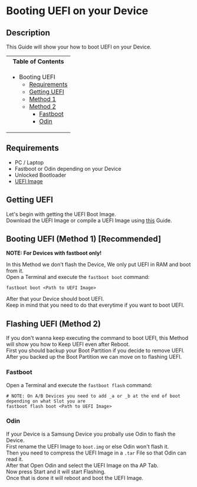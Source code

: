 # Booting UEFI on your Device

## Description

This Guide will show your how to boot UEFI on your Device.

<table>
<tr><th>Table of Contents</th></th>
<tr><td>

- Booting UEFI
    - [Requirements](#recuirements)
    - [Getting UEFI](#getting-uefi)
    - [Method 1](#booting-uefi-method-1-recommended)
    - [Method 2](#flashing-uefi-method-2)
       - [Fastboot](#fastboot)
       - [Odin](#odin)

</td></tr> </table>

## Requirements
   - PC / Laptop
   - Fastboot or Odin depending on your Device
   - Unlocked Bootloader
   - [UEFI Image](https://github.com/Robotix22/Mu-Qcom/releases)

## Getting UEFI

Let's begin with getting the UEFI Boot Image. <br />
Download the UEFI Image or compile a UEFI Image using [this](https://github.com/Robotix22/Mu-Qcom/blob/main/Building.md) Guide.

## Booting UEFI (Method 1) [Recommended]

**NOTE: For Devices with fastboot only!**

In this Method we don't flash the Device, We only put UEFI in RAM and boot from it. <br />
Open a Terminal and execute the `fastboot boot` command:
```
fastboot boot <Path to UEFI Image>
```
After that your Device should boot UEFI. <br />
Keep in mind that you need to do that everytime if you want to boot UEFI. <br />

## Flashing UEFI (Method 2)

If you don't wanna keep executing the command to boot UEFI, this Method will show you how to Keep UEFI even after Reboot. <br />
First you should backup your Boot Partition if you decide to remove UEFI. <br />
After you backed up the Boot Partition we can move on to flashing UEFI. <br />

### Fastboot

Open a Terminal and execute the `fastboot flash` command:
```
# NOTE: On A/B Devices you need to add _a or _b at the end of boot depending on what Slot you are
fastboot flash boot <Path to UEFI Image>
```

### Odin

If your Device is a Samsung Device you probally use Odin to flash the Device. <br />
First rename the UEFI Image to `boot.img` or else Odin won't flash it. <br />
Then you need to compress the UEFI Image in a `.tar` File so that Odin can read it. <br />
After that Open Odin and select the UEFI Image on tha AP Tab. <br />
Now press Start and it will start Flashing. <br />
Once that is done it will reboot and boot the UEFI Image.
